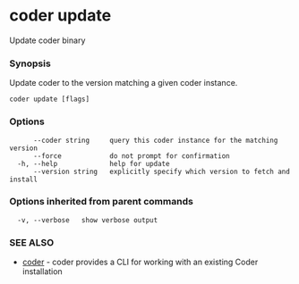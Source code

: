 # coder update

Update coder binary

### Synopsis

Update coder to the version matching a given coder instance.

```text
coder update [flags]
```

### Options

```text
      --coder string     query this coder instance for the matching version
      --force            do not prompt for confirmation
  -h, --help             help for update
      --version string   explicitly specify which version to fetch and install
```

### Options inherited from parent commands

```text
  -v, --verbose   show verbose output
```

### SEE ALSO

- [coder](coder.md) - coder provides a CLI for working with an existing Coder
  installation

